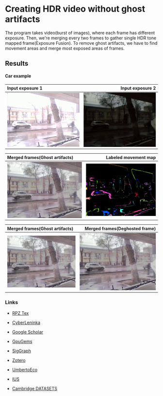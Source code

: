 # Creating HDR video without ghost artifacts

The program takes video(burst of images), where each frame has different exposure. Then, we're merging every two frames to gather single HDR tone mapped
frame(Exposure Fusion). To remove ghost artifacts, we have to find movement areas and merge most exposed areas of frames.

 
## Results

#### Car example

Input exposure 1             |  Input exposure 2
:----------------------------|-------------------------------------:
![](/rpz/tex/img/exposure1_car.png)|![](/rpz/tex/img/exposure2_car.png)

Merged frames(Ghost artifacts)              |  Labeled movement map
:----------------------------|-------------------------------------:
![](/rpz/tex/img/hdr_car.png)|![](/rpz/tex/img/car_movementMap.png)

Merged frames(Ghost artifacts)              |  Merged frames(Deghosted frame)
:----------------------------|-------------------------------------:
![](/rpz/tex/img/hdr_car.png)|![](/rpz/tex/img/hdr_car_deghost.png)




### Links

* [RPZ Tex](http://git.iu7.bmstu.ru/IU7-Projects/latex-g7-32)
* [CyberLeninka](https://cyberleninka.ru/)
* [Google Scholar](https://scholar.google.ru/)
* [GpuGems](https://developer.nvidia.com/gpugems/GPUGems/gpugems_pref01.html)
* [SigGraph](https://www.youtube.com/results?search_query=siggraph)
* [Zotero](https://www.zotero.org/)
* [UmbertoEco](http://urss.ru/cgi-bin/db.pl?lang=Ru&blang=ru&page=Book&id=184562)

* [IUS](http://projects.ius.edu.ba/ComputerGraphics/HDR/hdri2014.html)
* [Cambridge DATASETS](https://www.repository.cam.ac.uk/handle/1810/261766)